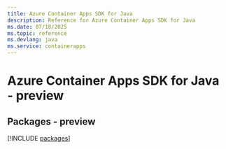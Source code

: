 ```yaml
---
title: Azure Container Apps SDK for Java
description: Reference for Azure Container Apps SDK for Java
ms.date: 07/18/2025
ms.topic: reference
ms.devlang: java
ms.service: containerapps
---
```

# Azure Container Apps SDK for Java - preview
## Packages - preview
[!INCLUDE [packages](container-apps-index.md)]